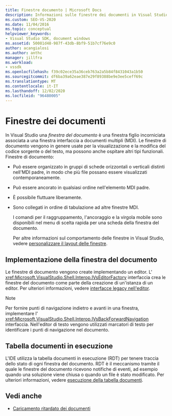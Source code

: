 ```yaml
---
title: Finestre documento | Microsoft Docs
description: Informazioni sulle finestre dei documenti in Visual Studio, incluse le modalità di implementazione e il modo in cui la tabella documenti in esecuzione (RDT) tiene traccia del proprio stato.
ms.custom: SEO-VS-2020
ms.date: 11/04/2016
ms.topic: conceptual
helpviewer_keywords:
- Visual Studio SDK, document windows
ms.assetid: 50081d48-987f-43db-8bf9-51b7cf76e9c0
author: acangialosi
ms.author: anthc
manager: jillfra
ms.workload:
- vssdk
ms.openlocfilehash: f39c02ece35a36ceb763a2a5b84f8431043a1b50
ms.sourcegitcommit: df6ba39a62eae387e29f89388be9e3ee5ceff69c
ms.translationtype: MT
ms.contentlocale: it-IT
ms.lasthandoff: 12/02/2020
ms.locfileid: "96480005"
---
```

# <a name="document-windows"></a>Finestre dei documenti
In Visual Studio una *finestra del documento* è una finestra figlio incorniciata associata a una finestra interfaccia a documenti multipli (MDI). Le finestre di documento vengono in genere usate per la visualizzazione e la modifica del codice sorgente o del testo, ma possono anche ospitare altri tipi funzionali. Finestre di documento:

- Può essere organizzato in gruppi di schede orizzontali o verticali distinti nell'MDI padre, in modo che più file possano essere visualizzati contemporaneamente.

- Può essere ancorato in qualsiasi ordine nell'elemento MDI padre.

- È possibile fluttuare liberamente.

- Sono collegati in ordine di tabulazione ad altre finestre MDI.

  I comandi per il raggruppamento, l'ancoraggio e la virgola mobile sono disponibili nel menu di scelta rapida per una scheda della finestra del documento.

  Per altre informazioni sul comportamento delle finestre in Visual Studio, vedere [personalizzare il layout delle finestre](../../ide/customizing-window-layouts-in-visual-studio.md).

## <a name="document-window-implementation"></a>Implementazione della finestra del documento
 Le finestre di documento vengono create implementando un editor. L' <xref:Microsoft.VisualStudio.Shell.Interop.IVsEditorFactory> interfaccia crea le finestre del documento come parte della creazione di un'istanza di un editor. Per ulteriori informazioni, vedere [interfacce legacy nell'editor](/previous-versions/visualstudio/visual-studio-2015/extensibility/legacy-interfaces-in-the-editor?preserve-view=true&view=vs-2015).

> [!NOTE]
> Per fornire punti di navigazione indietro e avanti in una finestra, implementare l' <xref:Microsoft.VisualStudio.Shell.Interop.IVsBackForwardNavigation> interfaccia. Nell'editor di testo vengono utilizzati marcatori di testo per identificare i punti di navigazione nel documento.

## <a name="the-running-document-table"></a>Tabella documenti in esecuzione
 L'IDE utilizza la tabella documenti in esecuzione (RDT) per tenere traccia dello stato di ogni finestra del documento. RDT è il meccanismo tramite il quale le finestre del documento ricevono notifiche di eventi, ad esempio quando una soluzione viene chiusa o quando un file è stato modificato. Per ulteriori informazioni, vedere [esecuzione della tabella documenti](../../extensibility/internals/running-document-table.md).

## <a name="see-also"></a>Vedi anche
- [Caricamento ritardato dei documenti](../../extensibility/internals/delayed-document-loading.md)
